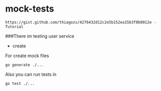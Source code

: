 # mock-tests

    https://gist.github.com/thiagozs/4276432d12c2e5b152ea15b3f8b0012e - Tutorial


###There im testing user service
- create


For create mock files
```shell
go generate ./...
```

Also you can run tests in  
```shell
go test ./...
```
